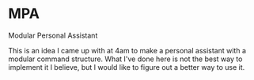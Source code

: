 # MPA
Modular Personal Assistant

This is an idea I came up with at 4am to make a personal assistant with a modular command structure.
What I've done here is not the best way to implement it I believe, but I would like to figure out a better way to use it.
